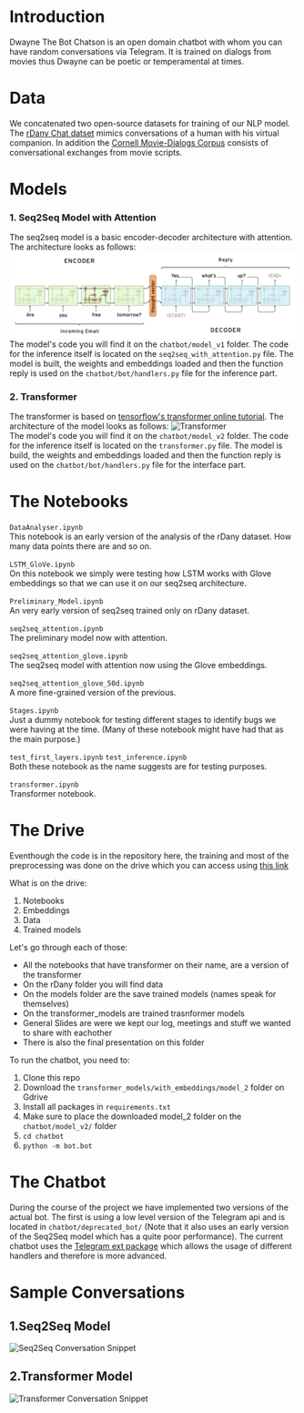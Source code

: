 # Introduction
Dwayne The Bot Chatson is an open domain chatbot with whom you can have random conversations via Telegram. 
It is trained on dialogs from movies thus Dwayne can be poetic or temperamental at times.

# Data
We concatenated two open-source datasets for training of our NLP model. 
The [rDany Chat datset](https://www.kaggle.com/eibriel/rdany-conversations) mimics 
conversations of a human with his virtual companion. In addition the
[Cornell Movie-Dialogs Corpus](https://www.cs.cornell.edu/~cristian/Cornell_Movie-Dialogs_Corpus.html)
consists of conversational exchanges from movie scripts.

# Models
### 1. Seq2Seq Model with Attention
The seq2seq model is a basic encoder-decoder architecture with attention.
The architecture looks as follows:
![Encoder Decoder](./assets/encdec.png)  
The model's code you will find it on the ```chatbot/model_v1``` folder. The code for the
inference itself is located on the ```seq2seq_with_attention.py``` file. The model is
built, the weights and embeddings loaded and then the function reply is used on the
```chatbot/bot/handlers.py``` file for the inference part.  

### 2. Transformer 
The transformer is based on [tensorflow's transformer online tutorial](https://www.tensorflow.org/tutorials/text/transformer).
The architecture of the model looks as follows:
![Transformer](./assets/transformer.png)  
The model's code you will find it on the ```chatbot/model_v2``` folder. The code for the
inference itself is located on the ```transformer.py``` file. The model is build, the 
weights and embeddings loaded and then the function reply is used on the 
```chatbot/bot/handlers.py``` file for the interface part.

# The Notebooks
```DataAnalyser.ipynb```  
This notebook is an early version of the analysis of the rDany dataset. How many data
points there are and so on.  
  
```LSTM_GloVe.ipynb```  
On this notebook we simply were testing how LSTM works with Glove embeddings so that
we can use it on our seq2seq architecture.  

```Preliminary_Model.ipynb```  
An very early version of seq2seq trained only on rDany dataset.  

```seq2seq_attention.ipynb```  
The preliminary model now with attention.  

```seq2seq_attention_glove.ipynb```  
The seq2seq model with attention now using the Glove embeddings.

```seq2seq_attention_glove_50d.ipynb```  
A more fine-grained version of the previous.

```Stages.ipynb```  
Just a dummy notebook for testing different stages to identify bugs we were having
at the time. (Many of these notebook might have had that as the main purpose.)

```test_first_layers.ipynb``` ```test_inference.ipynb```  
Both these notebook as the name suggests are for testing purposes.  

```transformer.ipynb```  
Transformer notebook.  

# The Drive
Eventhough the code is in the repository here, the training and most of the preprocessing
was done on the drive which you can access using [this link](https://drive.google.com/drive/folders/1noQc8Hp__zgv2kaSYAFYb3GMRZBk1l7f?usp=sharing)

What is on the drive:
1. Notebooks
2. Embeddings
3. Data
4. Trained models

Let's go through each of those:
- All the notebooks that have transformer on their name, are a version of the transformer
- On the rDany folder you will find data
- On the models folder are the save trained models (names speak for themselves)
- On the transformer_models are trained trasnformer models
- General Slides are were we kept our log, meetings and stuff we wanted to share with eachother
- There is also the final presentation on this folder

To run the chatbot, you need to:
1. Clone this repo
2. Download the ```transformer_models/with_embeddings/model_2``` folder on Gdrive
3. Install all packages in ```requirements.txt```
4. Make sure to place the downloaded model_2 folder on the ```chatbot/model_v2/``` folder
5. ```cd chatbot```
6. ```python -m bot.bot```

# The Chatbot
During the course of the project we have implemented two versions of the actual bot. The first is 
using a low level version of the Telegram api and is located in ```chatbot/deprecated_bot/```
(Note that it also uses an early version of the Seq2Seq model which has a quite poor performance).
The current chatbot uses the [Telegram ext package](https://python-telegram-bot.readthedocs.io/en/stable/telegram.html)
which allows the usage of different handlers and therefore is more advanced.

# Sample Conversations
## 1.Seq2Seq Model
![Seq2Seq Conversation Snippet](./assets/seq2seq_snippet.png)

## 2.Transformer Model
![Transformer Conversation Snippet](./assets/transformer_snippet.png)
